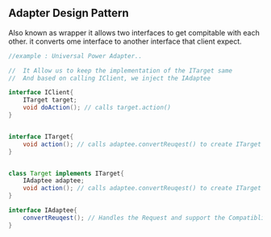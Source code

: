 Adapter Design Pattern
--------------------------------
Also known as wrapper
it allows two interfaces to get compitable with each other.
it converts ome interface to another interface that client expect.
```java
//example : Universal Power Adapter..

//  It Allow us to keep the implementation of the ITarget same
//  And based on calling IClient, we inject the IAdaptee

interface IClient{
    ITarget target;
    void doAction(); // calls target.action()
} 


interface ITarget{
    void action(); // calls adaptee.convertReuqest() to create ITarget type input;
}


class Target implements ITarget{
    IAdaptee adaptee;
    void action(); // calls adaptee.convertReuqest() to create ITarget type input;
}

interface IAdaptee{
    convertReuqest(); // Handles the Request and support the Compatiblity..
}


